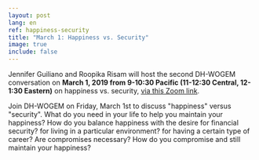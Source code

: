 ```yaml
---
layout: post
lang: en
ref: happiness-security
title: "March 1: Happiness vs. Security"
image: true
include: false
---
```


Jennifer Guiliano and Roopika Risam will host the second DH-WOGEM conversation on **March 1, 2019 from 9-10:30 Pacific (11-12:30 Central, 12-1:30 Eastern)** on happiness vs. security, [via this Zoom link](https://stanford.zoom.us/j/697503934).

<!-- Read more -->

Join DH-WOGEM​ on Friday, March 1st to discuss "happiness" versus "security". What do you need in your life to help you maintain your happiness? How do you balance happiness with the desire for financial security? for living in a particular environment? for having a certain type of career? Are compromises necessary? How do you compromise and still maintain your happiness?
